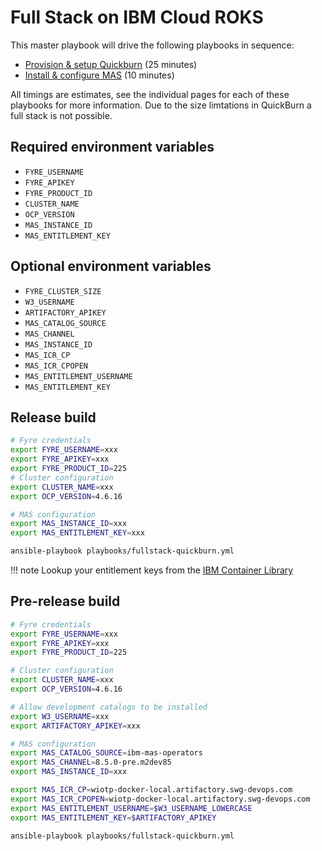 # Full Stack on IBM Cloud ROKS

This master playbook will drive the following playbooks in sequence:

- [Provision & setup Quickburn](ocp.md#quickburn) (25 minutes)
- [Install & configure MAS](mas.md#install-mas) (10 minutes)

All timings are estimates, see the individual pages for each of these playbooks for more information.  Due to the size limtations in QuickBurn a full stack is not possible.

## Required environment variables
- `FYRE_USERNAME`
- `FYRE_APIKEY`
- `FYRE_PRODUCT_ID`
- `CLUSTER_NAME`
- `OCP_VERSION`
- `MAS_INSTANCE_ID`
- `MAS_ENTITLEMENT_KEY`

## Optional environment variables
- `FYRE_CLUSTER_SIZE`
- `W3_USERNAME`
- `ARTIFACTORY_APIKEY`
- `MAS_CATALOG_SOURCE`
- `MAS_CHANNEL`
- `MAS_INSTANCE_ID`
- `MAS_ICR_CP`
- `MAS_ICR_CPOPEN`
- `MAS_ENTITLEMENT_USERNAME`
- `MAS_ENTITLEMENT_KEY`


## Release build

```bash
# Fyre credentials
export FYRE_USERNAME=xxx
export FYRE_APIKEY=xxx
export FYRE_PRODUCT_ID=225
# Cluster configuration
export CLUSTER_NAME=xxx
export OCP_VERSION=4.6.16

# MAS configuration
export MAS_INSTANCE_ID=xxx
export MAS_ENTITLEMENT_KEY=xxx

ansible-playbook playbooks/fullstack-quickburn.yml
```

!!! note
    Lookup your entitlement keys from the [IBM Container Library](https://myibm.ibm.com/products-services/containerlibrary)


## Pre-release build

```bash
# Fyre credentials
export FYRE_USERNAME=xxx
export FYRE_APIKEY=xxx
export FYRE_PRODUCT_ID=225

# Cluster configuration
export CLUSTER_NAME=xxx
export OCP_VERSION=4.6.16

# Allow development catalogs to be installed
export W3_USERNAME=xxx
export ARTIFACTORY_APIKEY=xxx

# MAS configuration
export MAS_CATALOG_SOURCE=ibm-mas-operators
export MAS_CHANNEL=8.5.0-pre.m2dev85
export MAS_INSTANCE_ID=xxx

export MAS_ICR_CP=wiotp-docker-local.artifactory.swg-devops.com
export MAS_ICR_CPOPEN=wiotp-docker-local.artifactory.swg-devops.com
export MAS_ENTITLEMENT_USERNAME=$W3_USERNAME_LOWERCASE
export MAS_ENTITLEMENT_KEY=$ARTIFACTORY_APIKEY

ansible-playbook playbooks/fullstack-quickburn.yml
```
